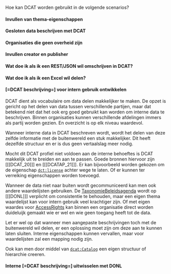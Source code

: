 Hoe kan DCAT worden gebruikt in de volgende scenarios?

#### Invullen van thema-eigenschappen

#### Gesloten data beschrijven met DCAT

#### Organisaties die geen overheid zijn

#### Invullen creator en publisher

#### Wat doe ik als ik een REST/JSON wil omschrijven in DCAT?

#### Wat doe ik als ik een Excel wil delen?

#### [=DCAT beschrijving=] voor intern gebruik ontwikkelen

DCAT dient als vocabulaire om data delen makkelijker te maken. De opzet is gericht op het delen van data tussen verschillende partijen, 
maar dat betekend niet dat het ook erg goed gebruikt kan worden om interne data te beschrijven. Binnen organisaties kunnen verschillende afdelingen
immers als partij worden gezien. En overzicht is op elk niveau waardevol.

Wanneer interne data in DCAT beschreven wordt, wordt het delen van deze zelfde informatie met de buitenwereld een stuk makkelijker. Dit heeft dezelfde 
structuur en er is dus geen vertaalslag meer nodig.

Mocht dit DCAT profiel niet voldoen aan de interne behoeftes is DCAT makkelijk uit te breiden en aan te passen. Goede bronnen hiervoor zijn [[[DCAT_20]]] en [[[DCATAP_21]]].
Er kan bijvoorbeeld worden gekozen om de eigenschap [`dct:license`](#dct-license) achter wege te laten. Of er kunnen ter verreiking eigenschappen worden toevoegd.

Wanneer de data niet naar buiten wordt gecommuniceerd kan men ook andere waardelijsten gebruiken. De [TaxonomieBeleidsagenda](#waardelijst-overheid-TaxonomieBeleidsagenda)
wordt op [[[DONL]]] verplicht om consistentie te behouden, maar een eigen thema waardelijst kan voor intern gebruik veel krachtiger zijn. Of met eigen waardes voor [AccessRights](#waardelijst-donl-AccessRights)
kan binnen een organisatie direct worden duideluijk gemaakt wie er wel en wie geen toegang heeft tot de data.

Let er wel op dat wanneer men aangepaste beschrijvingen toch met de buitenwereld wil delen, er een oplossing moet zijn om deze aan te kunnen laten sluiten. Interne eigenschappen
kunnen vervallen, maar voor waardelijsten zal een mapping nodig zijn.

Ook kan men door middel van [`dcat:Catalog`](#dcat-Catalog) een eigen structuur of hierarchie creeren. 

#### Interne [=DCAT beschrijving=] uitwisselen met DONL

